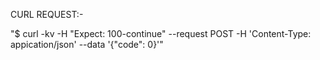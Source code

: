 CURL REQUEST:-

"$ curl -kv -H "Expect: 100-continue" <URL> --request POST -H 'Content-Type: appication/json' --data '{"code": 0}'"
